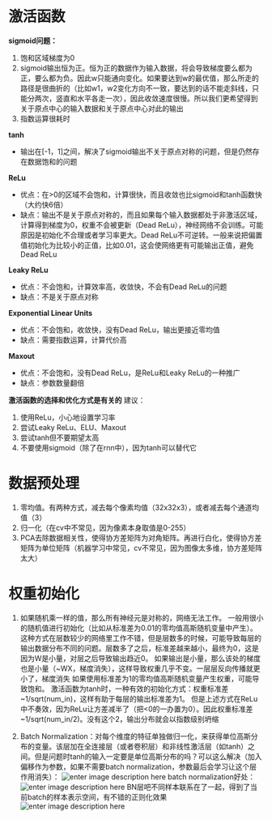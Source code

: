 # 激活函数
**sigmoid问题：**
1. 饱和区域梯度为0
2. sigmoid输出恒为正。恒为正的数据作为输入数据，将会导致梯度要么都为正，要么都为负。因此w只能通向变化。如果要达到w的最优值，那么所走的路径是很曲折的（比如w1，w2变化方向不一致，要达到的话不能走斜线，只能分两次，竖直和水平各走一次），因此收敛速度很慢。所以我们更希望得到关于原点中心的输入数据和关于原点中心对此的输出
3. 指数运算很耗时

**tanh**
- 输出在[-1，1]之间，解决了sigmoid输出不关于原点对称的问题，但是仍然存在数据饱和的问题

**ReLu**
- 优点：在>0的区域不会饱和，计算很快，而且收敛也比sigmoid和tanh函数快（大约快6倍）
- 缺点：输出不是关于原点对称的，而且如果每个输入数据都处于非激活区域，计算得到梯度为0，权重不会被更新（Dead ReLu），神经网络不会训练。可能原因是初始化不合理或者学习率更大。Dead ReLu不可逆转。一般来说把偏置值初始化为比较小的正值，比如0.01，这会使网络更有可能输出正值，避免Dead ReLu

**Leaky ReLu**
- 优点：不会饱和，计算效率高，收敛快，不会有Dead ReLu的问题
- 缺点：不是关于原点对称

**Exponential Linear Units**
- 优点：不会饱和，收敛快，没有Dead ReLu，输出更接近零均值
- 缺点：需要指数运算，计算代价高

**Maxout**
- 优点：不会饱和，没有Dead ReLu，是ReLu和Leaky ReLu的一种推广
- 缺点：参数数量翻倍

**激活函数的选择和优化方式是有关的**
建议：
1. 使用ReLu，小心地设置学习率
2. 尝试Leaky ReLu、ELU、Maxout
3. 尝试tanh但不要期望太高
4. 不要使用sigmoid（除了在rnn中），因为tanh可以替代它

# 数据预处理

1. 零均值。有两种方式，减去每个像素均值（32x32x3），或者减去每个通道均值（3）
2. 归一化（在cv中不常见，因为像素本身取值是0-255）
3. PCA去除数据相关性，使得协方差矩阵为对角矩阵。再进行白化，使得协方差矩阵为单位矩阵（机器学习中常见，cv不常见，因为图像太多维，协方差矩阵太大）

# 权重初始化

1. 如果随机乘一样的值，那么所有神经元是对称的，网络无法工作。
一般用很小的随机值进行初始化（比如从标准差为0.01的零均值高斯随机变量中产生）。这种方式在层数较少的网络里工作不错，但是层数多的时候，可能导致每层的输出数据分布不同的问题。层数多了之后，标准差越来越小，最终为0，这是因为W是小量，对层之后导致输出趋近0。
如果输出是小量，那么该处的梯度也是小量（~WX，梯度消失），这样导致权重几乎不变。一层层反向传播就更小了，梯度消失
如果使用标准差为1的零均值高斯随机变量产生权重，可能导致饱和。
激活函数为tanh时，一种有效的初始化方式：权重标准差~1/sqrt(num_in)，这样有助于每层的输出标准差为1。
但是上述方式在ReLu中不奏效，因为ReLu让方差减半了（把<0的一办置为0）。因此权重标准差~1/sqrt(num_in/2)。没有这个2，输出分布就会以指数级别坍缩

2. Batch Normalization：对每个维度的特征单独做归一化，来获得单位高斯分布的变量。该层加在全连接层（或者卷积层）和非线性激活层（如tanh）之间。但是问题时tanh的输入一定要是单位高斯分布的吗？可以这么解决（加入偏移作为参数，如果不需要batch normalization，参数最后会学习让这个层作用消失）：
![enter image description here](https://lh3.googleusercontent.com/rmswx2YOnu-Gfcgl_GY0VdN_v0tWX16Yaj7h3VIhZn9R-eOGeAM9gOhN2RNd6ggnc1XaQik94_dR)
batch normalization好处：
![enter image description here](https://lh3.googleusercontent.com/nJ0f4digtFYPbUnKOPP3LVt5wBVYidRofzIty8rDNs4jpthgmxfpO56OBLA4Oxac8MUrVDnxkk4m)
BN层吧不同样本联系在了一起，得到了当前batch的样本表示空间，有不错的正则化效果
![enter image description here](https://lh3.googleusercontent.com/R8Kb-BIB66RE9mWGFzX10b3aIBJhmG2BPt1HDpJR1AhQlfg21weq946LkMkWEQM7TyIh_vtODHpW)
<!--stackedit_data:
eyJoaXN0b3J5IjpbLTIwNzAzMTAzNywtMTgxMjc1NDA2LDE4Nz
IzNDExMjQsMTA2MDUyMDk3MSwyMDAzODkzMjc0XX0=
-->